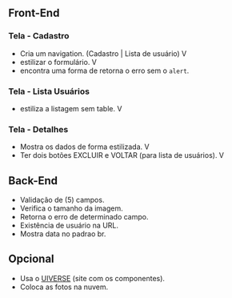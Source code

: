 ## Front-End

### Tela - Cadastro
- Cria um navigation. (Cadastro | Lista de usuário) V
- estilizar o formulário. V
- encontra uma forma de retorna o erro sem o ``alert``.

### Tela - Lista Usuários
- estiliza a listagem sem table. V

### Tela - Detalhes
- Mostra os dados de forma estilizada. V
- Ter dois botões EXCLUIR e VOLTAR (para lista de usuários). V

## Back-End

- Validação de (5) campos.
- Verifica o tamanho da imagem.
- Retorna o erro de determinado campo.
- Existência de usuário na URL.
- Mostra data no padrao br.

## Opcional
- Usa o [UIVERSE](https://uiverse.io/all) (site com os componentes).
- Coloca as fotos na nuvem.
